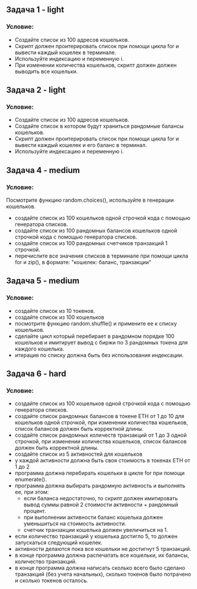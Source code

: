 ## Задача 1 - light
### Условие:
- Создайте список из 100 адресов кошельков.
- Скрипт должен проитерировать список при помощи цикла for и вывести каждый кошелек в терминале.
- Используйте индексацию и переменную i.
- При изменении количества кошельков, скрипт должен должен выводить все кошельки.


## Задача 2 - light
### Условие:
- Создайте список из 100 адресов кошельков.
- Создайте список в котором будут храниться рандомныe балансы кошельков.
- Скрипт должен проитерировать список при помощи цикла for и вывести каждый кошелек и его баланс в терминал.
- Используйте индексацию и переменную i.


## Задача 4 - medium
### Условие:
Посмотрите функцию random.choices(), используйте в генерации кошельков.
- создайте список из 100 кошельков одной строчкой кода с помощью генератора списков.
- создайте список из 100 рандомных балансов кошельков одной строчкой кода с помощью генератора списков.
- создайте список из 100 рандомных счетчиков транзакций 1 строчкой.
- перечислите все значения списков в терминале при помощи цикла for и zip(), в формате: "кошелек: баланс, транзакции"

## Задача 5 - medium
### Условие:
- создайте список из 10 токенов.
- создайте список из 100 кошельков
- посмотрите функцию random.shuffle() и примените ее к списку кошельков.
- сделайте цикл который перебирает в рандомном порядке 100 кошельков и имитирует вывод с биржи по 3 рандомных токена для каждого кошелька.
- итерация по списку должна быть без использования индексации.

## Задача 6 - hard

### Условие:
- создайте список из 100 кошельков одной строчкой кода с помощью генератора списков.
- создайте список рандомных балансов в токене ETH от 1 до 10 для кошельков одной строчкой, при изменении количества кошельков,
  список балансов должен быть корректной длины.
- создайте список рандомных количеств транзакций от 1 до 3 одной строчкой, при изменении количества кошельков,
  список балансов должен быть корректной длины.
- создайте список из 5 активностей для кошельков
- у каждой активности должна быть своя стоимость в токенах ETH от 1 до 2
- программа должна перебирать кошельки в цикле for при помощи enumerate().
- программа должна выбирать рандомную активность и выполнять ее, при этом:
  - если баланса недостаточно, то скрипт должен имитировать вывод суммы 
равной 2 стоимости активности + рандомный процент.
  - при выполнении активности баланс кошелька должен уменьшиться на стоимость активности.
  - счетчик транзакции кошелька должен увеличиться на 1.
- если количество транзакций у кошелька достигло 5, то должен запускаться следующий кошелек.
- активности делаются пока все кошельки не достигнут 5 транзакций.
- в конце программа должна распечатать все кошельки, их балансы, количество транзакций.
- в конце программа должна написать сколько всего было сделано транзакций (без учета начальных), сколько токенов
было потрачено и сколько токенов осталось.